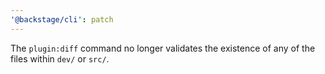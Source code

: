 ```yaml
---
'@backstage/cli': patch
---
```


The `plugin:diff` command no longer validates the existence of any of the files within `dev/` or `src/`.
